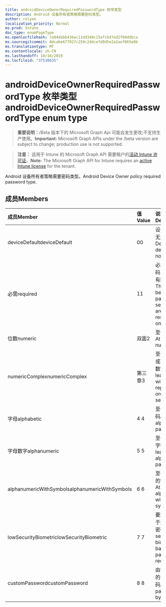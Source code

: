 ```yaml
---
title: androidDeviceOwnerRequiredPasswordType 枚举类型
description: Android 设备所有者策略需要密码类型。
author: rolyon
localization_priority: Normal
ms.prod: Intune
doc_type: enumPageType
ms.openlocfilehash: 7a94dabb436ec11dd340c15afcbd7ed2f04ddbca
ms.sourcegitcommit: 0dcabe677927c259c2ddcefd0d5e2a2aef065e8b
ms.translationtype: MT
ms.contentlocale: zh-CN
ms.lasthandoff: 10/16/2019
ms.locfileid: "37538635"
---
```

# <a name="androiddeviceownerrequiredpasswordtype-enum-type"></a><span data-ttu-id="008e4-103">androidDeviceOwnerRequiredPasswordType 枚举类型</span><span class="sxs-lookup"><span data-stu-id="008e4-103">androidDeviceOwnerRequiredPasswordType enum type</span></span>

> <span data-ttu-id="008e4-104">**重要说明：**/Beta 版本下的 Microsoft Graph Api 可能会发生更改;不支持生产使用。</span><span class="sxs-lookup"><span data-stu-id="008e4-104">**Important:** Microsoft Graph APIs under the /beta version are subject to change; production use is not supported.</span></span>

> <span data-ttu-id="008e4-105">**注意：** 适用于 Intune 的 Microsoft Graph API 需要租户的[活动 Intune 许可证](https://go.microsoft.com/fwlink/?linkid=839381)。</span><span class="sxs-lookup"><span data-stu-id="008e4-105">**Note:** The Microsoft Graph API for Intune requires an [active Intune license](https://go.microsoft.com/fwlink/?linkid=839381) for the tenant.</span></span>

<span data-ttu-id="008e4-106">Android 设备所有者策略需要密码类型。</span><span class="sxs-lookup"><span data-stu-id="008e4-106">Android Device Owner policy required password type.</span></span>

## <a name="members"></a><span data-ttu-id="008e4-107">成员</span><span class="sxs-lookup"><span data-stu-id="008e4-107">Members</span></span>
|<span data-ttu-id="008e4-108">成员</span><span class="sxs-lookup"><span data-stu-id="008e4-108">Member</span></span>|<span data-ttu-id="008e4-109">值</span><span class="sxs-lookup"><span data-stu-id="008e4-109">Value</span></span>|<span data-ttu-id="008e4-110">说明</span><span class="sxs-lookup"><span data-stu-id="008e4-110">Description</span></span>|
|:---|:---|:---|
|<span data-ttu-id="008e4-111">deviceDefault</span><span class="sxs-lookup"><span data-stu-id="008e4-111">deviceDefault</span></span>|<span data-ttu-id="008e4-112">0</span><span class="sxs-lookup"><span data-stu-id="008e4-112">0</span></span>|<span data-ttu-id="008e4-113">设备默认值，无意向。</span><span class="sxs-lookup"><span data-stu-id="008e4-113">Device default value, no intent.</span></span>|
|<span data-ttu-id="008e4-114">必需</span><span class="sxs-lookup"><span data-stu-id="008e4-114">required</span></span>|<span data-ttu-id="008e4-115">1</span><span class="sxs-lookup"><span data-stu-id="008e4-115">1</span></span>|<span data-ttu-id="008e4-116">必须设置密码，但类型没有限制。</span><span class="sxs-lookup"><span data-stu-id="008e4-116">There must be a password set, but there are no restrictions on type.</span></span>|
|<span data-ttu-id="008e4-117">位数</span><span class="sxs-lookup"><span data-stu-id="008e4-117">numeric</span></span>|<span data-ttu-id="008e4-118">双面</span><span class="sxs-lookup"><span data-stu-id="008e4-118">2</span></span>|<span data-ttu-id="008e4-119">至少为数值。</span><span class="sxs-lookup"><span data-stu-id="008e4-119">At least numeric.</span></span>|
|<span data-ttu-id="008e4-120">numericComplex</span><span class="sxs-lookup"><span data-stu-id="008e4-120">numericComplex</span></span>|<span data-ttu-id="008e4-121">第三章</span><span class="sxs-lookup"><span data-stu-id="008e4-121">3</span></span>|<span data-ttu-id="008e4-122">至少不带重复或有序序列的数字。</span><span class="sxs-lookup"><span data-stu-id="008e4-122">At least numeric with no repeating or ordered sequences.</span></span>|
|<span data-ttu-id="008e4-123">字母</span><span class="sxs-lookup"><span data-stu-id="008e4-123">alphabetic</span></span>|<span data-ttu-id="008e4-124">4 </span><span class="sxs-lookup"><span data-stu-id="008e4-124">4</span></span>|<span data-ttu-id="008e4-125">至少为字母密码。</span><span class="sxs-lookup"><span data-stu-id="008e4-125">At least alphabetic password.</span></span>|
|<span data-ttu-id="008e4-126">字母数字</span><span class="sxs-lookup"><span data-stu-id="008e4-126">alphanumeric</span></span>|<span data-ttu-id="008e4-127">5 </span><span class="sxs-lookup"><span data-stu-id="008e4-127">5</span></span>|<span data-ttu-id="008e4-128">至少为字母数字密码</span><span class="sxs-lookup"><span data-stu-id="008e4-128">At least alphanumeric password</span></span>|
|<span data-ttu-id="008e4-129">alphanumericWithSymbols</span><span class="sxs-lookup"><span data-stu-id="008e4-129">alphanumericWithSymbols</span></span>|<span data-ttu-id="008e4-130">6 </span><span class="sxs-lookup"><span data-stu-id="008e4-130">6</span></span>|<span data-ttu-id="008e4-131">至少带有符号的字母数字。</span><span class="sxs-lookup"><span data-stu-id="008e4-131">At least alphanumeric with symbols.</span></span>|
|<span data-ttu-id="008e4-132">lowSecurityBiometric</span><span class="sxs-lookup"><span data-stu-id="008e4-132">lowSecurityBiometric</span></span>|<span data-ttu-id="008e4-133">7 </span><span class="sxs-lookup"><span data-stu-id="008e4-133">7</span></span>|<span data-ttu-id="008e4-134">要求低安全基于生物特征的密码。</span><span class="sxs-lookup"><span data-stu-id="008e4-134">Low security biometrics based password required.</span></span>|
|<span data-ttu-id="008e4-135">customPassword</span><span class="sxs-lookup"><span data-stu-id="008e4-135">customPassword</span></span>|<span data-ttu-id="008e4-136">8 </span><span class="sxs-lookup"><span data-stu-id="008e4-136">8</span></span>|<span data-ttu-id="008e4-137">由管理员设置的自定义密码。</span><span class="sxs-lookup"><span data-stu-id="008e4-137">Custom password set by the admin.</span></span>|




